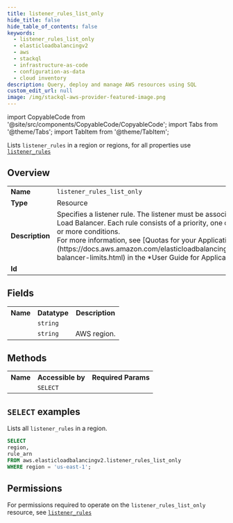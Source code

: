 ```yaml
---
title: listener_rules_list_only
hide_title: false
hide_table_of_contents: false
keywords:
  - listener_rules_list_only
  - elasticloadbalancingv2
  - aws
  - stackql
  - infrastructure-as-code
  - configuration-as-data
  - cloud inventory
description: Query, deploy and manage AWS resources using SQL
custom_edit_url: null
image: /img/stackql-aws-provider-featured-image.png
---
```


import CopyableCode from '@site/src/components/CopyableCode/CopyableCode';
import Tabs from '@theme/Tabs';
import TabItem from '@theme/TabItem';

Lists <code>listener_rules</code> in a region or regions, for all properties use <a href="/services/serviceName/listener_rules/"><code>listener_rules</code></a>

## Overview
<table>
<tbody>
<tr><td><b>Name</b></td><td><code>listener_rules_list_only</code></td></tr>
<tr><td><b>Type</b></td><td>Resource</td></tr>
<tr><td><b>Description</b></td><td>Specifies a listener rule. The listener must be associated with an Application Load Balancer. Each rule consists of a priority, one or more actions, and one or more conditions.<br />For more information, see &#91;Quotas for your Application Load Balancers&#93;(https://docs.aws.amazon.com/elasticloadbalancing/latest/application/load-balancer-limits.html) in the *User Guide for Application Load Balancers*.</td></tr>
<tr><td><b>Id</b></td><td><CopyableCode code="aws.elasticloadbalancingv2.listener_rules_list_only" /></td></tr>
</tbody>
</table>

## Fields
<table>
<tbody>
<tr><th>Name</th><th>Datatype</th><th>Description</th></tr><tr><td><CopyableCode code="rule_arn" /></td><td><code>string</code></td><td></td></tr>
<tr><td><CopyableCode code="region" /></td><td><code>string</code></td><td>AWS region.</td></tr>
</tbody>
</table>

## Methods

<table>
<tbody>
  <tr>
    <th>Name</th>
    <th>Accessible by</th>
    <th>Required Params</th>
  </tr>
  <tr>
    <td><CopyableCode code="list_resources" /></td>
    <td><code>SELECT</code></td>
    <td><CopyableCode code="region" /></td>
  </tr>
</tbody>
</table>

## `SELECT` examples
Lists all <code>listener_rules</code> in a region.
```sql
SELECT
region,
rule_arn
FROM aws.elasticloadbalancingv2.listener_rules_list_only
WHERE region = 'us-east-1';
```


## Permissions

For permissions required to operate on the <code>listener_rules_list_only</code> resource, see <a href="/services/elasticloadbalancingv2/listener_rules/#permissions"><code>listener_rules</code></a>

